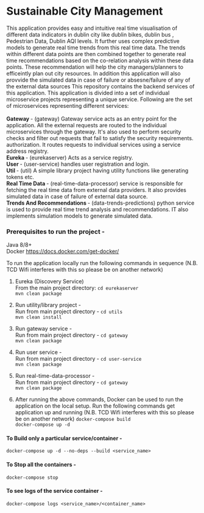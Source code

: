 # Sustainable City Management
This application provides easy and intuitive real time visualisation of different data indicators in dublin city like dublin bikes, dublin bus , Pedestrian Data, Dublin AQI levels. It further uses complex predictive models to generate real time trends from this real time data. The trends within different data points are then combined together to generate real time recommendations based on the co-relation analysis within these data points. These recommendation will help the city managers/planners to efficeintly plan out city resources. In addition this application will also provvide the simulated data in case of failure or absesne/failure of any of the external data sources
This repository contains the backend services of this application. This application is divided into a set of individual microservice projects representing a unique service. Following are the set of microservices representing different services:</br>
</br>
<b> Gateway </b>- (gateway) Gateway service acts as an entry point for the application. All the external requests are routed to the individual microservices through the gateway. It's also used to perform security checks and filter out requests that fail to satisfy the security requirements.  authorization. It routes requests to individual services using a service address registry. </br>
<b> Eureka </b>- (eurekaserver) Acts as a service registry.</br> 
<b> User </b> - (user-service)  handles user registration and login.</br>
<b> Util </b>- (util) A simple library project having utility functions like generating tokens etc.</br>
<b> Real Time Data </b>- (real-time-data-processor) service  is responsible for fetching the real time data from external data providers. It also provides simulated data in case of failure of external data source.</br>
<b> Trends And Recommendations </b>- (data-trends-predictions) python service is used to provide real time trend analysis and recommendations. IT also implements simulation models to generate simulated data.</br>

### Prerequisites to run the project -
Java 8/8+ </br>
Docker https://docs.docker.com/get-docker/ </br>

To run the application locally run the following commands in sequence (N.B. TCD Wifi interferes with this so please be on another network)

1. Eureka (Discovery Service)
   <br> From the main project directory: `cd eurekaserver`
   <br>`mvn clean package`</br>
   
2. Run utility/library project - <br>
   Run from main project directory - `cd utils`
   <br> `mvn clean install`</br>

3. Run gateway service - <br>
   Run from main project directory - `cd gateway`<br>
   `mvn clean package`<br>

4. Run user service - <br>
   Run from main project directory - `cd user-service`<br>
   `mvn clean package`<br>

5. Run real-time-data-processor - <br>
   Run from main project directory - `cd gateway`<br>
   `mvn clean package`<br>

6. After running the above commands, Docker can be used to run the application on the local setup.  Run the following commands get application up and running (N.B. TCD Wifi    interferes with this so please be on another network)
   `docker-compose build`</b></br>
   `docker-compose up -d`</b></br>
   

#### To Build only a particular service/container - <br> 
`docker-compose up -d --no-deps --build <service_name>`<br>

#### To Stop all the containers -<br>
`docker-compose stop`<br>

#### To see logs of the service container - <br>
`docker-compose logs <service_name>/<container_name>`
